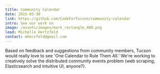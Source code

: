 ```yaml
---
title: Community Calendar
date: 2015-03-30
link: https://github.com/CodeForTucson/community-calendar
intro: See our work on
image: /assets/images/mark_rectangle_400.png
lead: Michelle Hertzfeld
contact: mherzfeld@gmail.com
---
```


Based on feedback and suggestions from community members, Tucson would really love to see 'One Calendar to Rule Them All.' We're working to creatively solve the distributed community events problem (web scraping, Elasticsearch and intuitive UI, anyone?).
